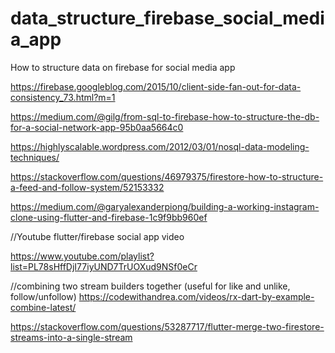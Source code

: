 # data_structure_firebase_social_media_app
How to structure data on firebase for social media app


https://firebase.googleblog.com/2015/10/client-side-fan-out-for-data-consistency_73.html?m=1



https://medium.com/@gilg/from-sql-to-firebase-how-to-structure-the-db-for-a-social-network-app-95b0aa5664c0


https://highlyscalable.wordpress.com/2012/03/01/nosql-data-modeling-techniques/

https://stackoverflow.com/questions/46979375/firestore-how-to-structure-a-feed-and-follow-system/52153332

https://medium.com/@garyalexanderpiong/building-a-working-instagram-clone-using-flutter-and-firebase-1c9f9bb960ef

//Youtube flutter/firebase social app video

https://www.youtube.com/playlist?list=PL78sHffDjI77iyUND7TrUOXud9NSf0eCr


//combining two stream builders together (useful for like and unlike, follow/unfollow)
https://codewithandrea.com/videos/rx-dart-by-example-combine-latest/

https://stackoverflow.com/questions/53287717/flutter-merge-two-firestore-streams-into-a-single-stream

